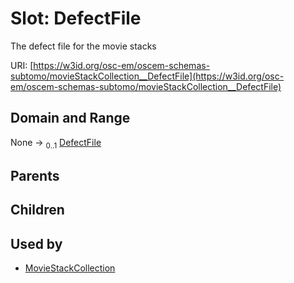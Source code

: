 
# Slot: DefectFile

The defect file for the movie stacks

URI: [https://w3id.org/osc-em/oscem-schemas-subtomo/movieStackCollection__DefectFile](https://w3id.org/osc-em/oscem-schemas-subtomo/movieStackCollection__DefectFile)


## Domain and Range

None &#8594;  <sub>0..1</sub> [DefectFile](DefectFile.md)

## Parents


## Children


## Used by

 * [MovieStackCollection](MovieStackCollection.md)
